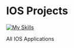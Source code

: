 # IOS Projects

[![My Skills](https://skillicons.dev/icons?i=apple,swift)](https://skillicons.dev)

All IOS Applications
